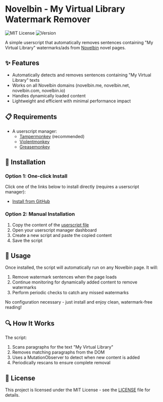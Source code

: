 # Novelbin - My Virtual Library Watermark Remover
![MIT License](https://img.shields.io/badge/License-MIT-green.svg)
![Version](https://img.shields.io/badge/Version-0.1.5-blue.svg)

A simple userscript that automatically removes sentences containing "My Virtual Library" watermarks/ads from [Novelbin](https://novelbin.me) novel pages.

## ✨ Features

- Automatically detects and removes sentences containing "My Virtual Library" texts
- Works on all Novelbin domains (novelbin.me, novelbin.net, novelbin.com, novelbin.io)
- Handles dynamically loaded content
- Lightweight and efficient with minimal performance impact

## 📋 Requirements

- A userscript manager:
  - [Tampermonkey](https://www.tampermonkey.net/) (recommended)
  - [Violentmonkey](https://violentmonkey.github.io/)
  - [Greasemonkey](https://www.greasespot.net/)

## 🔧 Installation

### Option 1: One-click Install
Click one of the links below to install directly (requires a userscript manager):

- [Install from GitHub](https://raw.githubusercontent.com/InvictusNavarchus/novelbin-mvle-watermark-remover/master/novelbin-mvle-watermark-remover.user.js)

### Option 2: Manual Installation

1. Copy the content of the [userscript file](https://github.com/InvictusNavarchus/novelbin-mvle-watermark-remover/blob/master/novelbin-mvle-watermark-remover.user.js)
2. Open your userscript manager dashboard
3. Create a new script and paste the copied content
4. Save the script

## 🚀 Usage

Once installed, the script will automatically run on any Novelbin page. It will:

1. Remove watermark sentences when the page loads
2. Continue monitoring for dynamically added content to remove watermarks
3. Perform periodic checks to catch any missed watermarks

No configuration necessary - just install and enjoy clean, watermark-free reading!

## 🔍 How It Works

The script:
1. Scans paragraphs for the text "My Virtual Library"
2. Removes matching paragraphs from the DOM
3. Uses a MutationObserver to detect when new content is added
4. Periodically rescans to ensure complete removal

## 📝 License

This project is licensed under the MIT License - see the [LICENSE](LICENSE) file for details.

